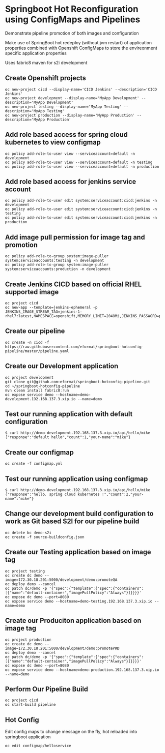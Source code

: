# Springboot Hot Reconfiguration using ConfigMaps and Pipelines

Demonstrate pipeline promotion of both images and configuration

Make use of SpringBoot hot redeploy (without jvm restart) of application properties
combined with Openshift ConfigMaps to store the envireonment specific application properties

Uses fabric8 maven for s2i development

## Create Openshift projects
```
oc new-project cicd --display-name='CICD Jenkins' --description='CICD Jenkins'
oc new-project development --display-name='MyApp Development' --description='MyApp Development'
oc new-project testing --display-name='MyApp Testing' --description='MyApp Testing'
oc new-project production --display-name='MyApp Production' --description='MyApp Production'
```

## Add role based access for spring cloud kubernetes to view configmap
```
oc policy add-role-to-user view --serviceaccount=default -n development
oc policy add-role-to-user view --serviceaccount=default -n testing
oc policy add-role-to-user view --serviceaccount=default -n production
```

## Add role based access for jenkins service account
```
oc policy add-role-to-user edit system:serviceaccount:cicd:jenkins -n development
oc policy add-role-to-user edit system:serviceaccount:cicd:jenkins -n testing
oc policy add-role-to-user edit system:serviceaccount:cicd:jenkins -n production
```

## Add image pull permission for image tag and promotion
```
oc policy add-role-to-group system:image-puller system:serviceaccounts:testing -n development
oc policy add-role-to-group system:image-puller system:serviceaccounts:production -n development
```

## Create Jenkins CICD based on official RHEL supported image
```
oc project cicd
oc new-app --template=jenkins-ephemeral -p JENKINS_IMAGE_STREAM_TAG=jenkins-1-rhel7:latest,NAMESPACE=openshift,MEMORY_LIMIT=2048Mi,JENKINS_PASSWORD=password
```

## Create our pipeline
```
oc create -n cicd -f https://raw.githubusercontent.com/eformat/springboot-hotconfig-pipeline/master/pipeline.yaml
```

## Create our Development application
```
oc project development
git clone git@github.com:eformat/springboot-hotconfig-pipeline.git
cd ~/springboot-hotconfig-pipeline
mvn clean install fabric8:run
oc expose service demo --hostname=demo-development.192.168.137.3.xip.io --name=demo
```

## Test our running application with default configuration
```
$ curl http://demo-development.192.168.137.3.xip.io/api/hello/mike
{"response":"default hello","count":1,"your-name":"mike"}
```

## Create our configmap
```
oc create -f configmap.yml
```

## Test our running application using configmap
```
$ curl http://demo-development.192.168.137.3.xip.io/api/hello/mike
{"response":"hello, spring cloud kubernetes !","count":2,"your-name":"mike"}
```

## Change our development build configuration to work as Git based S2I for our pipeline build
```
oc delete bc demo-s2i
oc create -f source-buildconfig.json
```

## Create our Testing application based on image tag
```
oc project testing
oc create dc demo --image=172.30.18.201:5000/development/demo:promoteQA
oc deploy demo --cancel
oc patch dc/demo -p '{"spec":{"template":{"spec":{"containers":[{"name":"default-container","imagePullPolicy":"Always"}]}}}}'
oc expose dc demo --port=8080
oc expose service demo --hostname=demo-testing.192.168.137.3.xip.io --name=demo
```

## Create our Produciton application based on image tag
```
oc project production
oc create dc demo --image=172.30.18.201:5000/development/demo:promotePRD
oc deploy demo --cancel
oc patch dc/demo -p '{"spec":{"template":{"spec":{"containers":[{"name":"default-container","imagePullPolicy":"Always"}]}}}}'
oc expose dc demo --port=8080
oc expose service demo --hostname=demo-production.192.168.137.3.xip.io --name=demo
```

## Perform Our Pipeline Build
```
oc project cicd
oc start-build pipeline
```

## Hot Config
Edit config maps to change message on the fly, hot reloaded into springboot application

```
oc edit configmap/helloservice
```